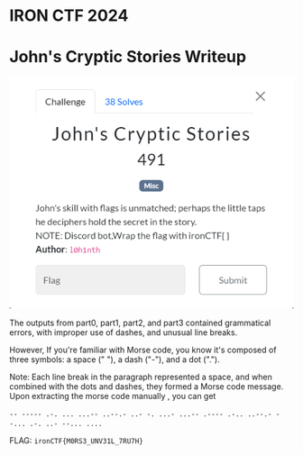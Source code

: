 # IRON CTF 2024

# **John's Cryptic Stories Writeup**

![chall.png](chall.png)

The outputs from part0, part1, part2, and part3 contained grammatical errors, with improper use of dashes, and unusual line breaks.

However, If you're familiar with Morse code, you know it's composed of three symbols: a space (" "), a dash ("-"), and a dot (".").

Note:
Each line break in the paragraph represented a space, and when combined with the dots and dashes, they formed a Morse code message.
Upon extracting the morse code manually , you can get 

`-- ----- .-. ... ...-- ..--.- ..- -. ...- ...-- .---- .-.. ..--.- --... .-. ..- --... ....`


FLAG: `ironCTF{M0RS3_UNV31L_7RU7H}`
